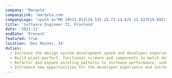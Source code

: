 ```yaml
---
company: 'Marqeta'
companyLink: 'marqeta.com'
companyLogo: '<path d="M0 19h32.852l19.515 28.72-14.625 21.537h10.892l14.691-21.538L43.795 19h32.802L96.17 47.72 76.597 76.43H65.704L85.22 47.72 70.61 26.182H59.658l14.618 21.537-19.522 28.712H21.902L41.423 47.72 26.733 26.182h-10.95L30.53 47.719l-19.58 28.712H0L19.58 47.72 0 19Z" />'
title: 'Software Engineer II, Frontend'
date: '2021-11'
endDate: 'Present'
featured: true
location: 'Des Moines, IA'
duties:
  - Increase the design system development speed and developer experience by introducing new build tooling and TypeScript compatability
  - Build pixel-perfect, functional screens and components to match designs
  - Refactor and expand existing patterns to increase performance, understandability, and stability of the overall system
  - Introduce new opportunities for the developer experience and increased scalability for the frontend monorepo
---
```

